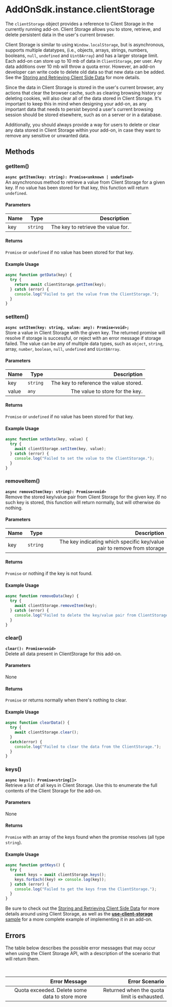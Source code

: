 # AddOnSdk.instance.clientStorage
The `clientStorage` object provides a reference to Client Storage in the currently running add-on. Client Storage allows you to store, retrieve, and delete persistent data in the user's current browser.

Client Storage is similar to using `Window.localStorage`, but is asynchronous, supports multiple datatypes, (i.e., objects, arrays, strings, numbers, booleans, `null`, `undefined` and `Uint8Array`) and has a larger storage limit. Each add-on can store up to 10 mb of data in `ClientStorage`, per user. Any data additions over 10 mb will throw a quota error. However, an add-on developer can write code to delete old data so that new data can be added. See the [Storing and Retrieving Client Side Data](../../guides/develop/use_cases.md#storing-and-retrieving-client-side-data) for more details. 

<InlineAlert slots="text1, text2" variant="info"/>

Since the data in Client Storage is stored in the user's current browser, any actions that clear the browser cache, such as clearing browsing history or deleting cookies, will also clear all of the data stored in Client Storage. It's important to keep this in mind when designing your add-on, as any important data that needs to persist beyond a user's current browsing session should be stored elsewhere, such as on a server or in a database.

Additionally, you should always provide a way for users to delete or clear any data stored in Client Storage within your add-on, in case they want to remove any sensitive or unwanted data.


## Methods

### getItem()
**`async getItem(key: string): Promise<unknown | undefined>`**<br/>
An asynchronous method to retrieve a value from Client Storage for a given key. If no value has been stored for that key, this function will return `undefined`.

#### Parameters
| Name          | Type      | Description   |
| ------------- | --------- | -----------:  |
| key           | `string ` | The key to retrieve the value for. |


#### Returns 
`Promise` or `undefined` if no value has been stored for that key.

#### Example Usage
```js
async function getData(key) {
  try {
    return await clientStorage.getItem(key);
  } catch (error) {
    console.log("Failed to get the value from the ClientStorage.");
  }
}
```

### setItem()
**`async setItem(key: string, value: any): Promise<void>;`**<br/>
Store a value in Client Storage with the given key. The returned promise will resolve if storage is successful, or reject with an error message if storage failed. The value can be any of multiple data types, such as `object`, `string`, array, `number`, `boolean`, `null`, `undefined` and `Uint8Array`.

#### Parameters
| Name          | Type      | Description   |
| ------------- | --------- | -----------:  |
| key           | `string ` | The key to reference the value stored. |
| value         | `any `    | The value to store for the key. |


#### Returns 
`Promise` or `undefined` if no value has been stored for that key.

#### Example Usage
```js
async function setData(key, value) {
  try {
    await clientStorage.setItem(key, value);
  } catch (error) {
    console.log("Failed to set the value to the ClientStorage.");
  }
}
```

### removeItem()
**`async removeItem(key: string): Promise<void>`**<br/>
Remove the stored key/value pair from Client Storage for the given key. If no such key is stored, this function will return normally, but will otherwise do nothing.

#### Parameters
| Name          | Type      | Description   |
| ------------- | --------- | -----------:  |
| key           | `string ` | The key indicating which specific key/value pair to remove from storage|


#### Returns 
`Promise` or nothing if the key is not found.

#### Example Usage
```js
async function removeData(key) {
  try {
    await clientStorage.removeItem(key);
  } catch (error) {
    console.log("Failed to delete the key/value pair from ClientStorage.");
  }
}
```

### clear()
**`clear(): Promise<void>`**<br/>
Delete all data present in ClientStorage for this add-on.

#### Parameters
None

#### Returns 
`Promise` or returns normally when there's nothing to clear.

#### Example Usage
```js
async function clearData() {
  try {
    await clientStorage.clear();
  }
  catch(error) {
    console.log("Failed to clear the data from the ClientStorage.");
  }
}
```

### keys()
**`async keys(): Promise<string[]>`**<br/>
Retrieve a list of all keys in Client Storage. Use this to enumerate the full contents of the Client Storage for the add-on.

#### Parameters
None

#### Returns 
`Promise` with an array of the keys found when the promise resolves (all type `string`).

#### Example Usage
```js
async function getKeys() {
  try {
    const keys = await clientStorage.keys();
    keys.forEach((key) => console.log(key));
  } catch (error) {
    console.log("Failed to get the keys from the ClientStorage.");
  }
}
```

<InlineAlert slots="text" variant="info"/>

Be sure to check out the [Storing and Retrieving Client Side Data](../../guides/develop/use_cases.md#storing-and-retrieving-client-side-data) for more details around using Client Storage, as well as the [**use-client-storage** sample](../../samples.md) for a more complete example of implementing it in an add-on.

## Errors
The table below describes the possible error messages that may occur when using the Client Storage API, with a description of the scenario that will return them.

<br/>

| Error Message                  |   Error Scenario                 |
|-------------------------------:|-------------------------------------------------:|
| Quota exceeded. Delete some data to store more | Returned when the quota limit is exhausted. |
